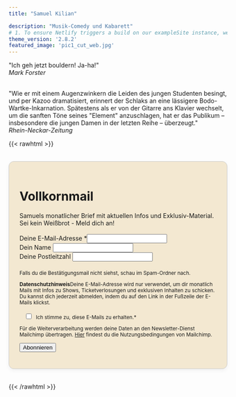```yaml
---
title: "Samuel Kilian"

description: "Musik-Comedy und Kabarett"
# 1. To ensure Netlify triggers a build on our exampleSite instance, we need to change a file in the exampleSite directory.
theme_version: '2.8.2'
featured_image: 'pic1_cut_web.jpg'
---
```

"Ich geh jetzt bouldern! Ja-ha!"  
*Mark Forster*
&nbsp;  
&nbsp;  

"Wie er mit einem Augenzwinkern die Leiden des jungen Studenten besingt, und per Kazoo dramatisiert, erinnert der Schlaks an eine lässigere Bodo-Wartke-Inkarnation. Spätestens als er von der Gitarre ans Klavier wechselt, um die sanften Töne seines "Element" anzuschlagen, hat er das Publikum – insbesondere die jungen Damen in der letzten Reihe – überzeugt."  
*Rhein-Neckar-Zeitung*


{{< rawhtml >}}
<div id="mc_embed_shell">
    <link href="//cdn-images.mailchimp.com/embedcode/classic-061523.css" rel="stylesheet" type="text/css">
    <style type="text/css">
        /*#mc_embed_signup{background:#fff; false;clear:left; font:14px Helvetica,Arial,sans-serif; width: 600px;}
        /* Add your own Mailchimp form style overrides in your site stylesheet or in this style block.
           We recommend moving this block and the preceding CSS link to the HEAD of your HTML file. */
        #mc-embedded-subscribe-form input[type=checkbox]{display: inline; width: auto;margin-right: 10px;}
        #mergeRow-gdpr {margin-top: 20px;}
        #mergeRow-gdpr fieldset label {font-weight: normal;}
        #mc-embedded-subscribe-form .mc_fieldset{border:none;min-height: 0px;padding-bottom:0px;}
        input[type="number"] {
        -moz-appearance: textfield; /* Firefox */
        }
        input[type="number"]::-webkit-inner-spin-button,
        input[type="number"]::-webkit-outer-spin-button {
        -webkit-appearance: none;
        margin: 0;
        }
        .form-box {
        background-color: #f3e8d1;   /* heller Kasten */
        padding: 1.5rem;             /* Innenabstand */
        border-radius: 12px;         /* abgerundete Ecken */
        border: 1px solid #ccc;      /* optionaler Rand */
        max-width: 600px;
        margin: 2rem auto;           /* zentriert mit Abstand */
        box-shadow: 0 4px 10px rgba(0, 0, 0, 0.05); /* dezenter Schatten */
        }
    </style>
<div id="mc_embed_signup" class="form-box">
    <form action="https://samuelkilian.us18.list-manage.com/subscribe/post?u=9f061ee0cb742764103e2f0e8&amp;id=9e612650a9&amp;v_id=6127&amp;f_id=008bb6e6f0" method="post" id="mc-embedded-subscribe-form" name="mc-embedded-subscribe-form" class="validate" target="_blank">
        <div id="mc_embed_signup_scroll">
        <h1>Vollkornmail</h1>
                Samuels monatlicher Brief mit aktuellen Infos und Exklusiv-Material. Sei kein Weißbrot - Meld dich an!</br></br>
            <!-- <div class="indicates-required"><span class="asterisk">*</span> Angaben erforderlich</div> -->
            <div class="mc-field-group"><label for="mce-EMAIL">Deine E-Mail-Adresse <span class="asterisk">*</span></label><input type="email" name="EMAIL" class="required email" id="mce-EMAIL" required="" value=""></div><div class="mc-field-group"><label for="mce-NAME">Dein Name </label><input type="text" name="NAME" class=" text" id="mce-NAME" value=""></div><div class="mc-field-group"><label for="mce-PLZ">Deine Postleitzahl </label><input type="number" name="PLZ" class=" number" id="mce-PLZ" value=""></div>
            <div id="mergeRow-gdpr" class="mergeRow gdpr-mergeRow content__gdprBlock mc-field-group"><div class="content__gdpr">
            <small><p>Falls du die Bestätigungsmail nicht siehst, schau im Spam-Ordner nach.</p>
            <p><label><strong>Datenschutzhinweis</strong></label>Deine E-Mail-Adresse wird nur verwendet, um dir monatlich Mails mit Infos zu Shows, Ticketverlosungen und exklusiven Inhalten zu schicken. Du kannst dich jederzeit abmelden, indem du auf den Link in der Fußzeile der E-Mails klickst.</p><fieldset class="mc_fieldset gdprRequired mc-field-group" name="interestgroup_field"><label class="checkbox subfield" for="gdpr103627"><input type="checkbox" id="gdpr_103627" name="gdpr[103627]" class="gdpr" value="Y"><span>Ich stimme zu, diese E-Mails zu erhalten.<span class="asterisk">*</span></span></label></fieldset><p>Für die Weiterverarbeitung werden deine Daten an den Newsletter-Dienst Mailchimp übertragen. <a href="https://mailchimp.com/legal/terms">Hier</a> findest du die Nutzungsbedingungen von Mailchimp.</p></small></div></div>
        <div id="mce-responses" class="clear foot">
            <div class="response" id="mce-error-response" style="display: none;"></div>
            <div class="response" id="mce-success-response" style="display: none;"></div>
        </div>
    <div style="position: absolute; left: -5000px;" aria-hidden="true">
        /* real people should not fill this in and expect good things - do not remove this or risk form bot signups */
        <input type="text" name="b_9f061ee0cb742764103e2f0e8_9e612650a9" tabindex="-1" value="">
    </div>
        <div class="optionalParent">
            <div class="clear foot">
                <input type="submit" name="subscribe" id="mc-embedded-subscribe" class="button" value="Abonnieren">
            </div>
        </div>
    </div>
</form>
</div>
<script type="text/javascript" src="//s3.amazonaws.com/downloads.mailchimp.com/js/mc-validate.js"></script><script type="text/javascript">(function($) {window.fnames = new Array(); window.ftypes = new Array();fnames[0]='EMAIL';ftypes[0]='email';fnames[1]='NAME';ftypes[1]='text';fnames[2]='PLZ';ftypes[2]='number';}(jQuery));var $mcj = jQuery.noConflict(true);</script></div>
                
{{< /rawhtml >}} 
